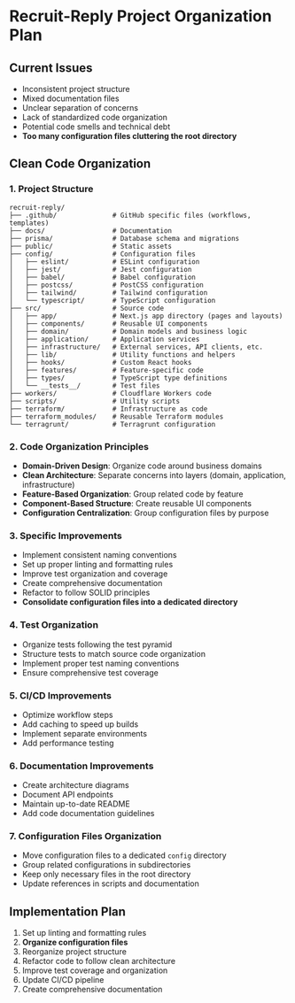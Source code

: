 # Recruit-Reply Project Organization Plan

## Current Issues
- Inconsistent project structure
- Mixed documentation files
- Unclear separation of concerns
- Lack of standardized code organization
- Potential code smells and technical debt
- **Too many configuration files cluttering the root directory**

## Clean Code Organization

### 1. Project Structure
```
recruit-reply/
├── .github/              # GitHub specific files (workflows, templates)
├── docs/                 # Documentation
├── prisma/               # Database schema and migrations
├── public/               # Static assets
├── config/               # Configuration files
│   ├── eslint/           # ESLint configuration
│   ├── jest/             # Jest configuration
│   ├── babel/            # Babel configuration
│   ├── postcss/          # PostCSS configuration
│   ├── tailwind/         # Tailwind configuration
│   └── typescript/       # TypeScript configuration
├── src/                  # Source code
│   ├── app/              # Next.js app directory (pages and layouts)
│   ├── components/       # Reusable UI components
│   ├── domain/           # Domain models and business logic
│   ├── application/      # Application services
│   ├── infrastructure/   # External services, API clients, etc.
│   ├── lib/              # Utility functions and helpers
│   ├── hooks/            # Custom React hooks
│   ├── features/         # Feature-specific code
│   ├── types/            # TypeScript type definitions
│   └── __tests__/        # Test files
├── workers/              # Cloudflare Workers code
├── scripts/              # Utility scripts
├── terraform/            # Infrastructure as code
├── terraform_modules/    # Reusable Terraform modules
└── terragrunt/           # Terragrunt configuration
```

### 2. Code Organization Principles
- **Domain-Driven Design**: Organize code around business domains
- **Clean Architecture**: Separate concerns into layers (domain, application, infrastructure)
- **Feature-Based Organization**: Group related code by feature
- **Component-Based Structure**: Create reusable UI components
- **Configuration Centralization**: Group configuration files by purpose

### 3. Specific Improvements
- Implement consistent naming conventions
- Set up proper linting and formatting rules
- Improve test organization and coverage
- Create comprehensive documentation
- Refactor to follow SOLID principles
- **Consolidate configuration files into a dedicated directory**

### 4. Test Organization
- Organize tests following the test pyramid
- Structure tests to match source code organization
- Implement proper test naming conventions
- Ensure comprehensive test coverage

### 5. CI/CD Improvements
- Optimize workflow steps
- Add caching to speed up builds
- Implement separate environments
- Add performance testing

### 6. Documentation Improvements
- Create architecture diagrams
- Document API endpoints
- Maintain up-to-date README
- Add code documentation guidelines

### 7. Configuration Files Organization
- Move configuration files to a dedicated `config` directory
- Group related configurations in subdirectories
- Keep only necessary files in the root directory
- Update references in scripts and documentation

## Implementation Plan
1. Set up linting and formatting rules
2. **Organize configuration files**
3. Reorganize project structure
4. Refactor code to follow clean architecture
5. Improve test coverage and organization
6. Update CI/CD pipeline
7. Create comprehensive documentation 